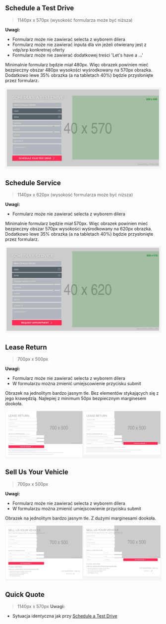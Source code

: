 ## Schedule a Test Drive

> 1140px x 570px (wysokość formularza może być niższa)

**Uwagi:**

- Formularz może nie zawierać selecta z wyborem dilera
- Formularz może nie zawierać inputa dla vin jeżeli otwierany jest z vdp/srp konkretnej oferty
- Formularz może nie zawierać dodatkowej treści 'Let's have a ...'

Minimalnie formularz będzie miał 480px. Więc obrazek powinien mieć bezpieczny obszar 480px wysokości wyśrodkowany na 570px obrazka.
Dodatkowo lewe 35% obrazka (a na tabletach 40%) będzie przysłonięte przez formularz.

![Hero slider](../assets/img/assets_form_test-drive.jpg)


## Schedule Service

> 1140px x 620px (wysokość formularza może być niższa)

**Uwagi:**

- Formularz może nie zawierać selecta z wyborem dilera

Minimalnie formularz będzie miał 570px. Więc obrazek powinien mieć bezpieczny obszar 570px wysokości wyśrodkowany na 620px obrazka.
Dodatkowo lewe 35% obrazka (a na tabletach 40%) będzie przysłonięte przez formularz.

![Hero slider](../assets/img/assets_form_schedule-service.jpg)


## Lease Return

> 700px x 500px

**Uwagi:**

- Formularz może nie zawierać selecta z wyborem dilera
- W formularzu można zmienić umiejscowienie przycisku submit

Obrazek na jednolitym bardzo jasnym tle. Bez elementów stykających się z jego krawędzią. Najlepiej z minimum 50px bezpiecznym marginesem dookoła.

![Hero slider](../assets/img/assets_form_lease-return.jpg)


## Sell Us Your Vehicle

> 700px x 500px

**Uwagi:**

- Formularz może nie zawierać selecta z wyborem dilera
- W formularzu można zmienić umiejscowienie przycisku submit

Obrazek na jednolitym bardzo jasnym tle. Z dużymi marginesami dookoła.

![Hero slider](../assets/img/assets_form_sell-your-vehicle.jpg)


## Quick Quote

> 1140px x 570px
**Uwagi:**

- Sytuacja identyczna jak przy [Schedule a Test Drive](/graphics/forms#schedule-a-test-drive)